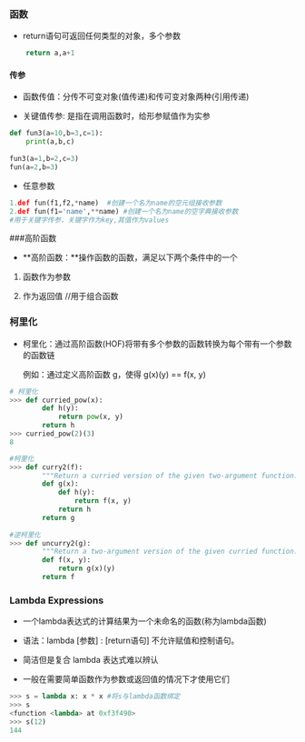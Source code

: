 ### 函数

 - return语句可返回任何类型的对象，多个参数

```python
    return a,a+1
```

 #### 传参

 -  函数传值：分传不可变对象(值传递)和传可变对象两种(引用传递)

 -  关键值传参: 是指在调用函数时，给形参赋值作为实参

```python
def fun3(a=10,b=3,c=1):
    print(a,b,c)
    
fun3(a=1,b=2,c=3)
fun(a=2,b=3)
```

- 任意参数

```python
1.def fun(f1,f2,*name)  #创建一个名为name的空元组接收参数
2.def fun(f1='name',**name) #创建一个名为name的空字典接收参数
#用于关键字传参，关键字作为key,其值作为values
```





###高阶函数

- **高阶函数：**操作函数的函数，满足以下两个条件中的一个

1.  函数作为参数

2. 作为返回值      //用于组合函数

    



### 柯里化

- 柯里化：通过高阶函数(HOF)将带有多个参数的函数转换为每个带有一个参数的函数链

   例如：通过定义高阶函数 g，使得 g(x)(y) == f(x, y)

```python
# 柯里化
>>> def curried_pow(x):
        def h(y):
            return pow(x, y)
        return h
>>> curried_pow(2)(3)
8
```
```python
#柯里化
>>> def curry2(f):
        """Return a curried version of the given two-argument function."""
        def g(x):
            def h(y):
                return f(x, y)
            return h
        return g
    
#逆柯里化    
>>> def uncurry2(g):
        """Return a two-argument version of the given curried function."""
        def f(x, y):
            return g(x)(y)
        return f
```


### Lambda Expressions

- 一个lambda表达式的计算结果为一个未命名的函数(称为lambda函数)

- 语法：lambda [参数] : [return语句]   不允许赋值和控制语句。
- 简洁但是复合 lambda 表达式难以辨认
- 一般在需要简单函数作为参数或返回值的情况下才使用它们

```python
>>> s = lambda x: x * x #将s与lambda函数绑定
>>> s
<function <lambda> at 0xf3f490>
>>> s(12)
144
```





